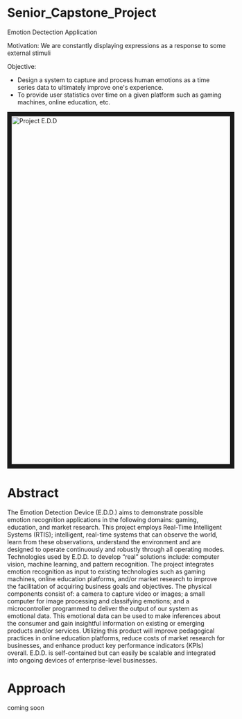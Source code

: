 # Senior_Capstone_Project
Emotion Dectection Application

Motivation: We are constantly displaying expressions as a response to some external stimuli

Objective:
  - Design a system to capture and process human emotions as a time series data to ultimately improve one's experience.
  - To provide user statistics over time on a given platform such as gaming machines, online education, etc.
  
<a href="http://www.youtube.com/watch?feature=player_embedded&v=oQZoGVFFEYw
" target="_blank"><img src="http://img.youtube.com/vi/oQZoGVFFEYw/0.jpg" 
alt="Project E.D.D" width="1200" height="800" border="10" /></a>

# Abstract
The Emotion Detection Device (E.D.D.) aims to demonstrate possible emotion recognition applications in the following domains: gaming, education, and market research. This project employs Real-Time Intelligent Systems (RTIS); intelligent, real-time systems that can observe the world, learn from these observations, understand the environment and are designed to operate continuously and robustly through all operating modes. Technologies used by E.D.D. to develop “real” solutions include: computer vision, machine learning, and pattern recognition. The project integrates emotion recognition as input to existing technologies such as gaming machines, online education platforms, and/or market research to improve the facilitation of acquiring business goals and objectives. The physical components consist of: a camera to capture video or images; a small computer for image processing and classifying emotions; and a microcontroller programmed to deliver the output of our system as emotional data. This emotional data can be used to make inferences about the consumer and gain insightful information on existing or emerging products and/or services. Utilizing this product will improve pedagogical practices in online education platforms, reduce costs of market research for businesses, and enhance product key performance indicators (KPIs) overall. E.D.D. is self-contained but can easily be scalable and integrated into ongoing devices of enterprise-level businesses.

# Approach
coming soon
